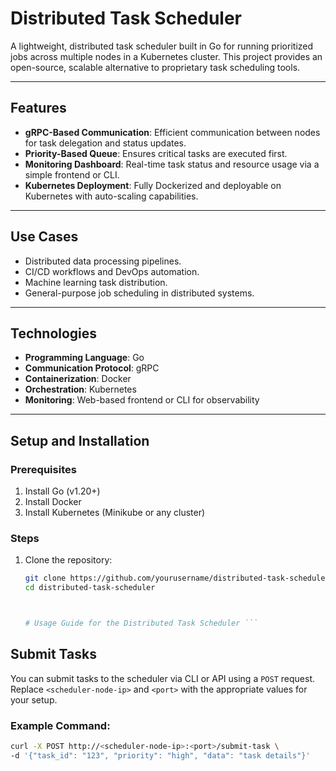 # Distributed Task Scheduler

A lightweight, distributed task scheduler built in Go for running prioritized jobs across multiple nodes in a Kubernetes cluster. This project provides an open-source, scalable alternative to proprietary task scheduling tools.

---

## **Features**
- **gRPC-Based Communication**: Efficient communication between nodes for task delegation and status updates.
- **Priority-Based Queue**: Ensures critical tasks are executed first.
- **Monitoring Dashboard**: Real-time task status and resource usage via a simple frontend or CLI.
- **Kubernetes Deployment**: Fully Dockerized and deployable on Kubernetes with auto-scaling capabilities.

---

## **Use Cases**
- Distributed data processing pipelines.
- CI/CD workflows and DevOps automation.
- Machine learning task distribution.
- General-purpose job scheduling in distributed systems.

---

## **Technologies**
- **Programming Language**: Go
- **Communication Protocol**: gRPC
- **Containerization**: Docker
- **Orchestration**: Kubernetes
- **Monitoring**: Web-based frontend or CLI for observability

---

## **Setup and Installation**
### Prerequisites
1. Install Go (v1.20+)
2. Install Docker
3. Install Kubernetes (Minikube or any cluster)

### Steps
1. Clone the repository:
   ```bash
   git clone https://github.com/yourusername/distributed-task-scheduler.git
   cd distributed-task-scheduler



   # Usage Guide for the Distributed Task Scheduler ```

## **Submit Tasks**
You can submit tasks to the scheduler via CLI or API using a `POST` request. Replace `<scheduler-node-ip>` and `<port>` with the appropriate values for your setup.

### Example Command:
```bash
curl -X POST http://<scheduler-node-ip>:<port>/submit-task \
-d '{"task_id": "123", "priority": "high", "data": "task details"}'


